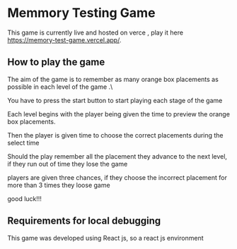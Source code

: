 # Memmory Testing Game

This  game is currently live and hosted on verce , play it  here https://memory-test-game.vercel.app/.

## How to play the game 

The aim of the game is to remember as many orange box placements as possible in each level of the game .\

You have to press the start button  to start playing each stage of the game

Each level begins with the player being given the time to preview the orange box placements.

Then the player is given time to choose the correct placements during the select time

Should the play remember all the placement they advance to the next level, if they run out of time they lose the game

players are given three chances, if they choose the incorrect placement for more than 3 times they loose game 

good luck!!!


## Requirements for local debugging

This game was developed using React js, so a react js environment
